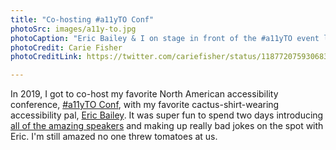 ```yaml
---
title: "Co-hosting #a11yTO Conf"
photoSrc: images/a11y-to.jpg
photoCaption: "Eric Bailey & I on stage in front of the #a11yTO event logo"
photoCredit: Carie Fisher
photoCreditLink: https://twitter.com/cariefisher/status/1187720759306833920/photo/1

---
```


In 2019, I got to co-host my favorite North American accessibility conference, [#a11yTO Conf](https://conf.a11yto.com/), with my favorite cactus-shirt-wearing accessibility pal, [Eric Bailey](https://ericwbailey.design/). It was super fun to spend two days introducing [all of the amazing speakers](https://conf.a11yto.com/2019/playlist) and making up really bad jokes on the spot with Eric. I'm still amazed no one threw tomatoes at us.